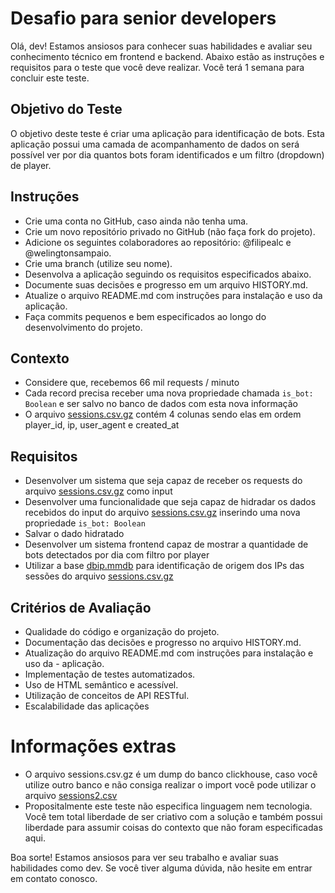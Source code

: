 # Desafio para senior developers

Olá, dev! Estamos ansiosos para conhecer suas habilidades e avaliar seu conhecimento técnico em frontend e backend. Abaixo estão as instruções e requisitos para o teste que você deve realizar. Você terá 1 semana para concluir este teste.

## Objetivo do Teste

O objetivo deste teste é criar uma aplicação para identificação de bots. Esta aplicação possui uma camada de acompanhamento de dados on será possível ver por dia quantos bots foram identificados e um filtro (dropdown) de player.

## Instruções

- Crie uma conta no GitHub, caso ainda não tenha uma.
- Crie um novo repositório privado no GitHub (não faça fork do projeto).
- Adicione os seguintes colaboradores ao repositório: @filipealc e @welingtonsampaio.
- Crie uma branch (utilize seu nome).
- Desenvolva a aplicação seguindo os requisitos especificados abaixo.
- Documente suas decisões e progresso em um arquivo HISTORY.md.
- Atualize o arquivo README.md com instruções para instalação e uso da aplicação.
- Faça commits pequenos e bem especificados ao longo do desenvolvimento do projeto.

## Contexto

- Considere que, recebemos 66 mil requests / minuto
- Cada record precisa receber uma nova propriedade chamada `is_bot: Boolean` e ser salvo no banco de dados com esta nova informação
- O arquivo [sessions.csv.gz](https://vturb-labs.s3.amazonaws.com/challenges/sessions.csv.gz) contém 4 colunas sendo elas em ordem player_id, ip, user_agent e created_at

## Requisitos

- Desenvolver um sistema que seja capaz de receber os requests do arquivo [sessions.csv.gz](https://vturb-labs.s3.amazonaws.com/challenges/sessions.csv.gz) como input
- Desenvolver uma funcionalidade que seja capaz de hidradar os dados recebidos do input do arquivo [sessions.csv.gz](https://vturb-labs.s3.amazonaws.com/challenges/sessions.csv.gz) inserindo uma nova propriedade `is_bot: Boolean`
- Salvar o dado hidratado
- Desenvolver um sistema frontend capaz de mostrar a quantidade de bots detectados por dia com filtro por player
- Utilizar a base [dbip.mmdb](https://vturb-labs.s3.amazonaws.com/challenges/dbip.mmdb) para identificação de origem dos IPs das sessões do arquivo [sessions.csv.gz](https://vturb-labs.s3.amazonaws.com/challenges/sessions.csv.gz)

## Critérios de Avaliação

- Qualidade do código e organização do projeto.
- Documentação das decisões e progresso no arquivo HISTORY.md.
- Atualização do arquivo README.md com instruções para instalação e uso da - aplicação.
- Implementação de testes automatizados.
- Uso de HTML semântico e acessível.
- Utilização de conceitos de API RESTful.
- Escalabilidade das aplicações

# Informações extras

- O arquivo sessions.csv.gz é um dump do banco clickhouse, caso você utilize outro banco e não consiga realizar o import você pode utilizar o arquivo [sessions2.csv](https://vturb-labs.s3.amazonaws.com/challenges/sessions2.csv)
- Propositalmente este teste não especifica linguagem nem tecnologia. Você tem total liberdade de ser criativo com a solução e também possui liberdade para assumir coisas do contexto que não foram especificadas aqui.

Boa sorte! Estamos ansiosos para ver seu trabalho e avaliar suas habilidades como dev. Se você tiver alguma dúvida, não hesite em entrar em contato conosco.
